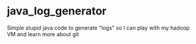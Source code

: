 # java_log_generator
Simple stupid java code to generate "logs" so I can play with my hadoop VM and learn more about git
